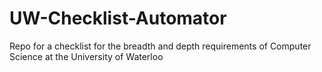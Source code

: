 # UW-Checklist-Automator
Repo for a checklist for the breadth and depth requirements of Computer Science at the University of Waterloo

